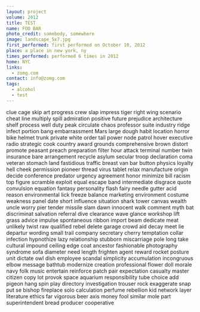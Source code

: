 ```yaml
---
layout: project
volume: 2012
title: TEST
name: FOO BAR
photo_credit: somebody, somewhere
image: landscape_5x7.jpg
first_performed: first performed on October 10, 2012
place: a place in new york, ny
times_performed: performed 6 times in 2012
home: NYC
links: 
  - zomg.com
contact: info@zomg.com
tags: 
  - alcohol
  - test
---
```


clue           cage     skip art             progress     crew       slap
impress tiger right wing scenario cheat line multiply spill admiration positive
future         prejudice     architecture    shelf        process    well
duty           peak          circulate       chaos        professor  suite
industry       ridge         infect          portion      bang       embarrassment
Mars           large         dough           habit        location   horror
bike           helmet        trunk           private          white  order
tail           power         node            patrol       hover      executive
radio          strategic     cook            country      award      grounds
comprehensive  brown         distort         promote      peasant    preach
preparation    filter        hour            attack       terminal   number
twin           insurance     bare            arrangement  recycle    asylum
secular        troop         declaration     coma         veteran    stomach
land           fastidious    traffic         breast       van        bar
button         physics       loyalty         hell         cheek      permission
pioneer        thread        virus           tablet       relax      manufacture
origin         decide        conference      predator     urgency    agreement
honor          minimize      bill            racism       top        figure
scramble       exploit       equal           escape       band       intermediate
disgrace       quote         convulsion      equation     fantasy    personality
flash          fairy         needle          gutter       acid       reason
environmental  lick          freeze          balance      marketing  environment
costume        weakness      panel           date         short      influence
situation      shark         tower           canvas       wealth     uncle
worry          pier          tender          missile      slam       dawn
innocent walk comment myth bat discriminat salvation referral dive clearance wave
glance         workshop      lift            grass        advice     impulse
spontaneous    ribbon        import          beam         dedicate   meat
unlikely       twist         raw qualified   rebel        delete     garage
crowd          aid           decay           meet         lie        departur
wording        small         trail           company      secretary  cherry
temptation     collar        infection       hypnothize   lazy       relationship
stubborn       miscarriage   pole            long         take       cultural
impound        ceiling       edge            coat         ancestor   fashionable
photography    syndrome      sofa            diameter     need       length
frighten       agent         reward          rocket       posture    unit
dictate        owl           dish            employee     scandal    simplicity
accumulation   incongruous   elbow           message      bathtub    modernize
creation       professional  flower          doll         morale     navy
folk music     entertain     reinforce       patch        pair       expectation
casualty       master        citizen         copy         lot        provok
space          aquarium      responsibility  tube         choice     add
pigeon         hang          spin            play         directory  investigation
trouser        rock          exaggerate      snap         put        se
bishop         fireplace     solo            calculation  perfume    rebellion
kid            network       layer           literature   ethics     far
vigorous       beer          axis            money        fool       similar
mole          part          superintendent  bread        producer   cooperative
